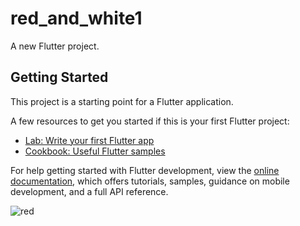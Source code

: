 # red_and_white1

A new Flutter project.

## Getting Started

This project is a starting point for a Flutter application.

A few resources to get you started if this is your first Flutter project:

- [Lab: Write your first Flutter app](https://docs.flutter.dev/get-started/codelab)
- [Cookbook: Useful Flutter samples](https://docs.flutter.dev/cookbook)

For help getting started with Flutter development, view the
[online documentation](https://docs.flutter.dev/), which offers tutorials,
samples, guidance on mobile development, and a full API reference.

![red](https://github.com/Shalu6634/red_and_white1/assets/149373622/23980400-bf29-4083-bac8-9f407bfa2ed5)
